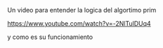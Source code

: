 Un video para entender la logica del algortimo prim 

https://www.youtube.com/watch?v=-2NlTulDUq4

y como es su funcionamiento 